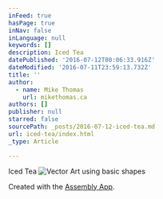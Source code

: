 ```yaml
---
inFeed: true
hasPage: true
inNav: false
inLanguage: null
keywords: []
description: Iced Tea
datePublished: '2016-07-12T00:06:33.916Z'
dateModified: '2016-07-11T23:59:13.732Z'
title: ''
author:
  - name: Mike Thomas
    url: mikethomas.ca
authors: []
publisher: null
starred: false
sourcePath: _posts/2016-07-12-iced-tea.md
url: iced-tea/index.html
_type: Article

---
```

Iced Tea
![Vector Art using basic shapes](https://the-grid-user-content.s3-us-west-2.amazonaws.com/202670c2-ff54-4efe-b237-b331292403f8.jpg)

Created with the [Assembly App][0].

[0]: http://assemblyapp.co/